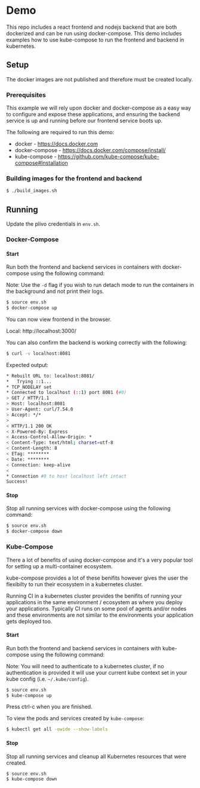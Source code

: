 # Demo

This repo includes a react frontend and nodejs backend that are both dockerized and can be run using docker-compose. This demo includes examples how to use kube-compose to run the frontend and backend in kubernetes.

## Setup

The docker images are not published and therefore must be created locally.

### Prerequisites

This example we will rely upon docker and docker-compose as a easy way to configure and expose these applications, and ensuring the backend service is up and running before our frontend service boots up.

The following are required to run this demo:

- docker - https://docs.docker.com
- docker-compose - https://docs.docker.com/compose/install/
- kube-compose - https://github.com/kube-compose/kube-compose#Installation

### Building images for the frontend and backend
```bash
$ ./build_images.sh
```

## Running

Update the plivo credentials in `env.sh`.

### Docker-Compose

#### Start

Run both the frontend and backend services in containers with docker-compose using the following command:

Note: Use the `-d` flag if you wish to run detach mode to run the containers in the background and not print their logs. 

```bash
$ source env.sh
$ docker-compose up
```

You can now view frontend in the browser.

Local: http://localhost:3000/

You can also confirm the backend is working correctly with the following:

```bash
$ curl -v localhost:8081
```

Expected output:

```bash
* Rebuilt URL to: localhost:8081/
*   Trying ::1...
* TCP_NODELAY set
* Connected to localhost (::1) port 8081 (#0)
> GET / HTTP/1.1
> Host: localhost:8081
> User-Agent: curl/7.54.0
> Accept: */*
>
< HTTP/1.1 200 OK
< X-Powered-By: Express
< Access-Control-Allow-Origin: *
< Content-Type: text/html; charset=utf-8
< Content-Length: 8
< ETag: ********
< Date: ********
< Connection: keep-alive
<
* Connection #0 to host localhost left intact
Success!
```

#### Stop

Stop all running services with docker-compose using the following command:

```bash
$ source env.sh
$ docker-compose down
```


### Kube-Compose

There a lot of benefits of using docker-compose and it's a very popular tool for setting up a multi-container ecosystem.

kube-compose provides a lot of these benifits however gives the user the flexibilty to run their ecosystem in a kubernetes cluster.

Running CI in a kubernetes cluster provides the benifits of running your applications in the same environment / ecosystem as where you deploy your applications. Typically CI runs on some pool of agents and/or nodes and these environments are not similar to the environments your application gets deployed too.

#### Start

Run both the frontend and backend services in containers with kube-compose using the following command:

Note: You will need to authenticate to a kubernetes cluster, if no authentication is provided it will use your current kube context set in your kube config (i.e. `~/.kube/config`).

```bash
$ source env.sh
$ kube-compose up
```
Press ctrl-c when you are finished.

To view the pods and services created by `kube-compose`:
```bash
$ kubectl get all -owide --show-labels
```

#### Stop

Stop all running services and cleanup all Kubernetes resources that were created.

```bash
$ source env.sh
$ kube-compose down
```
